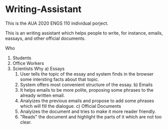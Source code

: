 # Writing-Assistant
This is the AUA 2020 ENGS 110 individual porject.

This is an writing assistant which helps people to write, for instance, emails, eassays, and other official documents.

Who
   1) Students
   2) Office Workers
   3) Scientists
Why
a) Essays
      1) User tells the topic of the essay and system finds in the browser some intersting facts about that topic. 
      2) System offers most convenient structure of the essay.
b) Emails
      1) It helps emails to be more polite, proposing some phrases to the already written email.
      2) Analyizes the previous emails and propose to add some phrases which will fill the dialogue.
c) Official Documents
      1) Analyizes the document and tries to make it more reader friendly.
      2) "Reads" the document and highlight the parts of it which are not too clear.
